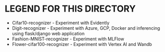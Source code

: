# LEGEND FOR THIS DIRECTORY
* Cifar10-recognizer - Experiment with Evidently
* Digit-recognizer - Experiment with Azure, GCP, Docker and inferencing using flask/django web application
* Fashion-MNIST-recognizer - Experiment with MLFlow
* Flower-cifar100-recognizer - Experiment with Vertex AI and Wandb